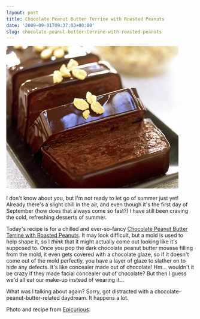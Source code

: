 ```yaml
---
layout: post
title: Chocolate Peanut Butter Terrine with Roasted Peanuts
date: '2009-09-01T09:37:03+00:00'
slug: chocolate-peanut-butter-terrine-with-roasted-peanuts
---
```

<a href="http://www.epicurious.com/recipes/food/views/Chocolate-Peanut-Butter-Terrine-with-Sugared-Peanuts-354429"><img src='images/uploads/2009/08/chocolate_pb_terrine2.jpg' alt='Chocolate Peanut Butter Terrine with Roasted Peanuts' /></a>

I don't know about you, but I'm not ready to let go of summer just yet! Already there's a slight chill in the air, and even though it's the first day of September (how does that always come so fast?) I have still been craving the cold, refreshing desserts of summer.

Today's recipe is for a chilled and ever-so-fancy <a href="http://www.epicurious.com/recipes/food/views/Chocolate-Peanut-Butter-Terrine-with-Sugared-Peanuts-354429">Chocolate Peanut Butter Terrine with Roasted Peanuts</a>. It may look difficult, but a mold is used to help shape it, so I <em>think</em> that it might actually come out looking like it's supposed to. Once you pop the dark chocolate peanut butter mousse filling from the mold, it even gets covered with a chocolate glaze, so if it doesn't come out of the mold perfectly, you have a layer of glaze to slather on to hide any defects. It's like concealer made out of chocolate! Hm... wouldn't it be crazy if they made facial concealer out of chocolate? But then I guess we'd all eat our make-up instead of wearing it...

What was I talking about again? Sorry, got distracted with a chocolate-peanut-butter-related daydream. It happens a lot.

Photo and recipe from <a href="http://www.epicurious.com/recipes/food/views/Chocolate-Peanut-Butter-Terrine-with-Sugared-Peanuts-354429">Epicurious</a>.
